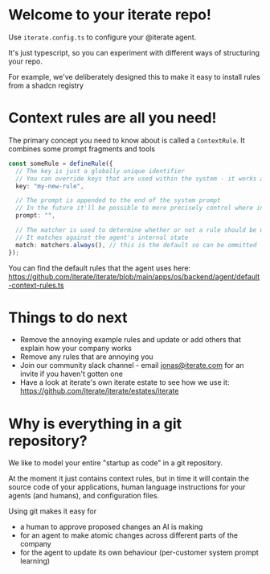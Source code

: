 # Welcome to your iterate repo!

Use `iterate.config.ts` to configure your @iterate agent.

It's just typescript, so you can experiment with different ways of structuring your repo.

For example, we've deliberately designed this to make it easy to install rules from a shadcn registry

# Context rules are all you need!

The primary concept you need to know about is called a `ContextRule`. It combines some prompt fragments and tools

```typescript
const someRule = defineRule({
  // The key is just a globally unique identifier
  // You can override keys that are used within the system - it works a bit like an i18n library
  key: "my-new-rule",

  // The prompt is appended to the end of the system prompt
  // In the future it'll be possible to more precisely control where in the context it goes
  prompt: "",

  // The matcher is used to determine whether or not a rule should be used
  // It matches against the agent's internal state
  match: matchers.always(), // this is the default so can be ommitted
});
```

You can find the default rules that the agent uses here: https://github.com/iterate/iterate/blob/main/apps/os/backend/agent/default-context-rules.ts

# Things to do next

- Remove the annoying example rules and update or add others that explain how your company works
- Remove any rules that are annoying you
- Join our community slack channel - email jonas@iterate.com for an invite if you haven't gotten one
- Have a look at iterate's own iterate estate to see how we use it: https://github.com/iterate/iterate/estates/iterate

# Why is everything in a git repository?

We like to model your entire "startup as code" in a git repository.

At the moment it just contains context rules, but in time it will contain the source code of your applications, human language instructions for your agents (and humans), and configuration files.

Using git makes it easy for

- a human to approve proposed changes an AI is making
- for an agent to make atomic changes across different parts of the company
- for the agent to update its own behaviour (per-customer system prompt learning)
